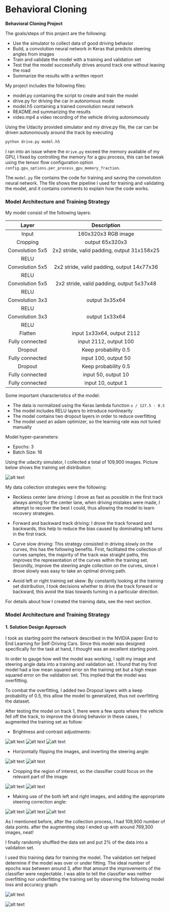 # **Behavioral Cloning** 

**Behavioral Cloning Project**

The goals/steps of this project are the following:
* Use the simulator to collect data of good driving behavior
* Build, a convolution neural network in Keras that predicts steering angles from images
* Train and validate the model with a training and validation set
* Test that the model successfully drives around track one without leaving the road
* Summarize the results with a written report

[//]: # (Image References)

[image1]: ./examples/001_original.jpg "Image center"
[image2]: ./examples/002_after_flip.jpg "Image after flip"
[image3]: ./examples/003_after_brightness_contrast.jpg "Brightness and contrast adjustments"
[image4]: ./examples/004_after_brightness_contrast.jpg "Brightness and contrast adjustments"
[image5]: ./examples/005_samples_distribution.png "Training set distribution"
[image6]: ./examples/006_model_accuracy.png "Model accuracy"
[image7]: ./examples/007_model_loss.png "Model loss"
[image8]: ./examples/008_after_crop.jpg "After crop"
[image9]: ./examples/010_img_left.jpg "Image left"
[image10]: ./examples/009_img_center.jpg "Image center"
[image11]: ./examples/011_img_right.jpg "Image right"


My project includes the following files:
* model.py containing the script to create and train the model
* drive.py for driving the car in autonomous mode
* model.h5 containing a trained convolution neural network 
* README.md summarizing the results
* video.mp4 a video recording of the vehicle driving autonomously

Using the Udacity provided simulator and my drive.py file, the car can be driven autonomously around the track by executing 
```sh
python drive.py model.h5
```

I ran into an issue where the ```drive.py``` exceed the memory available of my GPU, I fixed by controlling the memory
for a gpu process, this can be tweak using the tensor flow configuration option ```config.gpu_options.per_process_gpu_memory_fraction```. 

The ```model.py``` file contains the code for training and saving the convolution neural network. The file shows the 
pipeline I used for training and validating the model, and it contains comments to explain how the code works.

### Model Architecture and Training Strategy

My model consist of the following layers:

| Layer         		|     Description	        					| 
|:---------------------:|:---------------------------------------------:| 
| Input         		| 160x320x3 RGB image   					    |
| Cropping         		| output 65x320x3   					        |  
| Convolution 5x5     	| 2x2 stride, valid padding, output 31x158x25   |
| RELU					|												|
| Convolution 5x5     	| 2x2 stride, valid padding, output 14x77x36    |
| RELU					|												|
| Convolution 5x5     	| 2x2 stride, valid padding, output 5x37x48     |
| RELU					|												|
| Convolution 3x3	    | output 3x35x64                                |
| RELU					|												|
| Convolution 3x3	    | output 1x33x64                                |
| RELU					|												|
| Flatten	      	    | input 1x33x64, output 2112 				    |
| Fully connected		| input 2112, output 100       			    |
| Dropout				| Keep probability 0.5						    |
| Fully connected		| input 100, output 50       					|
| Dropout				| Keep probability 0.5						    |
| Fully connected		| input 50, output 10       					|
| Fully connected		| input 10, output 1       					    |

Some important characteristics of the model:

* The data is normalized using the Keras lambda function ```x / 127.5 - 0.5``` 
* The model includes RELU layers to introduce nonlinearity 
* The model contains two dropout layers in order to reduce overfitting
* The model used an adam optimizer, so the learning rate was not tuned manually

Model hyper-parameters:

* Epochs: 3
* Batch Size: 16

Using the udacity simulator, I collected a total of 109,900 images. Picture below shows the training set distribution:

![alt text][image5]

My data collection strategies were the following:

* Reckless center lane driving: I drove as fast as possible in the first track always aiming for the center lane,
when driving mistakes were made, I attempt to recover the best I could, thus allowing the model to learn recovery strategies.

* Forward and backward track driving: I drove the track forward and backwards, this help to reduce the bias caused by dominating 
left turns in the first track.

* Curve slow driving: This strategy consisted in driving slowly on the curves, this has the following benefits. First, 
facilitated the collection of curves samples, the majority of the track was straight paths, this improves the representation
of the curves within the training set. Secondly, improve the steering angle collection on the curves, since I drove slowly
was easy to take an optimal driving path. 

* Avoid left or right training set skew: By constantly looking at the training set distribution, I took decisions whether 
to drive the track forward or backward, this avoid the bias towards turning in a particular direction.

For details about how I created the training data, see the next section. 

### Model Architecture and Training Strategy

#### 1. Solution Design Approach

I took as starting point the network described in the NVIDIA paper End to End Learning for Self-Driving Cars. Since this 
model was designed specifically for the task at hand, I thought was an excellent starting point.

In order to gauge how well the model was working, I split my image and steering angle data into a training and 
validation set. I found that my first model had a low mean squared error on the training set but a high mean 
squared error on the validation set. This implied that the model was overfitting. 

To combat the overfitting, I added two Dropout layers with a keep probability of 0.5, this allow the model to generalized, thus not
overfitting the dataset.

After testing the model on track 1, there were a few spots where the vehicle fell off the track, to improve 
the driving behavior in these cases, I augmented the training set as follow:

* Brightness and contrast adjustments:

![alt text][image1] ![alt text][image3] ![alt text][image4]

* Horizontally flipping the images, and inverting the steering angle: 

![alt text][image1] ![alt text][image2]  

* Cropping the region of interest, so the classifier could focus on the relevant part of the image:

![alt text][image1] ![alt text][image8] 

* Making use of the both left and right images, and adding the appropriate steering correction angle:

![alt text][image9] ![alt text][image10] ![alt text][image11] 

As I mentioned before, after the collection process, I had 109,900 number of data points. after the augmenting step
I ended up with around 769,300 images, neat!

I finally randomly shuffled the data set and put 2% of the data into a validation set.

I used this training data for training the model. The validation set helped determine if the model was over or under 
fitting. The ideal number of epochs was between around 3, after that amount the improvements of the classifier were neglectable. 
I was able to tell the classifier was neither overfitting nor underfitting the training set by observing the following 
model loss and accuracy graph:

![alt text][image7]  

![alt text][image6]



